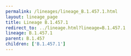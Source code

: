 ```yaml
---
permalink: /lineages/lineage_B.1.457.1.html
layout: lineage_page
title: Lineage B.1.457.1
redirect_to: ../lineage.html?lineage=B.1.457.1
lineage: B.1.457.1
parent: B.1.457
children: ['B.1.457.1']
---
```

